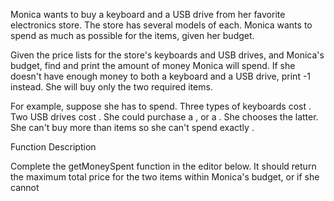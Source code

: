 Monica wants to buy a keyboard and a USB drive from her favorite electronics store. The store has several models of each. Monica wants to spend as much as possible for the  items, given her budget.

Given the price lists for the store's keyboards and USB drives, and Monica's budget, find and print the amount of money Monica will spend. If she doesn't have enough money to both a keyboard and a USB drive, print -1 instead. She will buy only the two required items.

For example, suppose she has  to spend. Three types of keyboards cost . Two USB drives cost . She could purchase a , or a . She chooses the latter. She can't buy more than  items so she can't spend exactly .

Function Description

Complete the getMoneySpent function in the editor below. It should return the maximum total price for the two items within Monica's budget, or  if she cannot